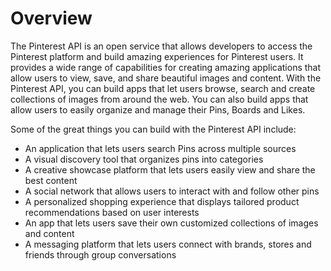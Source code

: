 # Overview

The Pinterest API is an open service that allows developers to access the
Pinterest platform and build amazing experiences for Pinterest users. It
provides a wide range of capabilities for creating amazing applications that
allow users to view, save, and share beautiful images and content. With the
Pinterest API, you can build apps that let users browse, search and create
collections of images from around the web. You can also build apps that allow
users to easily organize and manage their Pins, Boards and Likes.

Some of the great things you can build with the Pinterest API include:

- An application that lets users search Pins across multiple sources
- A visual discovery tool that organizes pins into categories
- A creative showcase platform that lets users easily view and share the best
  content
- A social network that allows users to interact with and follow other pins
- A personalized shopping experience that displays tailored product
  recommendations based on user interests
- An app that lets users save their own customized collections of images and
  content
- A messaging platform that lets users connect with brands, stores and friends
  through group conversations
